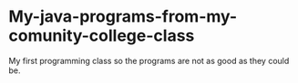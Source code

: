 # My-java-programs-from-my-comunity-college-class
My first programming class so the programs are not as good as they could be.
